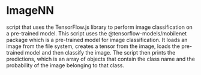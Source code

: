 # ImageNN
script that uses the TensorFlow.js library to perform image classification on a pre-trained model. This script uses the @tensorflow-models/mobilenet package which is a pre-trained model for image classification. It loads an image from the file system, creates a tensor from the image, loads the pre-trained model and then classify the image. The script then prints the predictions, which is an array of objects that contain the class name and the probability of the image belonging to that class.
